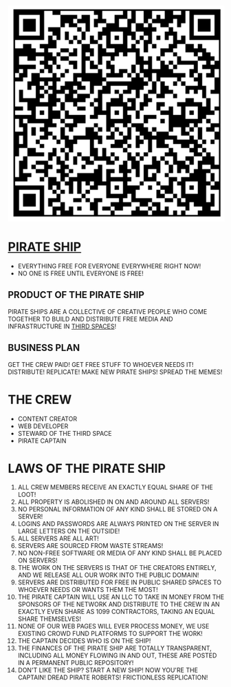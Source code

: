 ![qr code](qrcode.png)
   
# [PIRATE SHIP](https://github.com/LafeLabs/distro/tree/main/PIRATESHIP#readme)

 - EVERYTHING FREE FOR EVERYONE EVERYWHERE RIGHT NOW!
 - NO ONE IS FREE UNTIL EVERYONE IS FREE!
                   
##  PRODUCT OF THE PIRATE SHIP
    
PIRATE SHIPS ARE A COLLECTIVE OF CREATIVE PEOPLE WHO COME TOGETHER TO BUILD AND DISTRIBUTE FREE MEDIA AND INFRASTRUCTURE IN [THIRD SPACES](https://en.wikipedia.org/wiki/Third_place)!

## BUSINESS PLAN

GET THE CREW PAID! GET FREE STUFF TO WHOEVER NEEDS IT! DISTRIBUTE! REPLICATE! MAKE NEW PIRATE SHIPS! SPREAD THE MEMES!

# THE CREW
        
 - CONTENT CREATOR
 - WEB DEVELOPER
 - STEWARD OF THE THIRD SPACE
 - PIRATE CAPTAIN
       
# LAWS OF THE PIRATE SHIP

1. ALL CREW MEMBERS RECEIVE AN EXACTLY EQUAL SHARE OF THE LOOT!
2. ALL PROPERTY IS ABOLISHED IN ON AND AROUND ALL SERVERS!
3. NO PERSONAL INFORMATION OF ANY KIND SHALL BE STORED ON A SERVER!
4. LOGINS AND PASSWORDS ARE ALWAYS PRINTED ON THE SERVER IN LARGE LETTERS ON THE OUTSIDE!
5. ALL SERVERS ARE ALL ART!
6. SERVERS ARE SOURCED FROM WASTE STREAMS!
7. NO NON-FREE SOFTWARE OR MEDIA OF ANY KIND SHALL BE PLACED ON SERVERS!
8. THE WORK ON THE SERVERS IS THAT OF THE CREATORS ENTIRELY, AND WE RELEASE ALL OUR WORK INTO THE PUBLIC DOMAIN!
9. SERVERS ARE DISTRIBUTED FOR FREE IN PUBLIC SHARED SPACES TO WHOEVER NEEDS OR WANTS THEM THE MOST!
10. THE PIRATE CAPTAIN WILL USE AN LLC TO TAKE IN MONEY FROM THE SPONSORS OF THE NETWORK AND DISTRIBUTE TO THE CREW IN AN EXACTLY EVEN SHARE AS 1099 CONTRACTORS, TAKING AN EQUAL SHARE THEMSELVES!
11. NONE OF OUR WEB PAGES WILL EVER PROCESS MONEY, WE USE EXISTING CROWD FUND PLATFORMS TO SUPPORT THE WORK!
12. THE CAPTAIN DECIDES WHO IS ON THE SHIP!
13. THE FINANCES OF THE PIRATE SHIP ARE TOTALLY TRANSPARENT, INCLUDING ALL MONEY FLOWING IN AND OUT, THESE ARE POSTED IN A PERMANENT PUBLIC REPOSITORY!
14. DON'T LIKE THE SHIP? START A NEW SHIP! NOW YOU'RE THE CAPTAIN! DREAD PIRATE ROBERTS! FRICTIONLESS REPLICATION!
